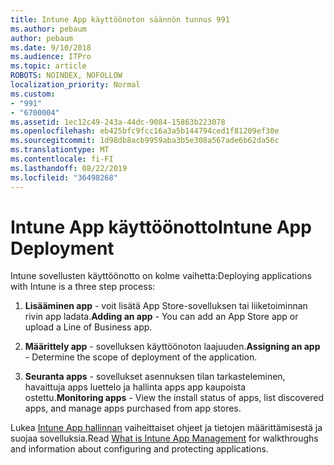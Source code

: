 ```yaml
---
title: Intune App käyttöönoton säännön tunnus 991
ms.author: pebaum
author: pebaum
ms.date: 9/10/2018
ms.audience: ITPro
ms.topic: article
ROBOTS: NOINDEX, NOFOLLOW
localization_priority: Normal
ms.custom:
- "991"
- "6700004"
ms.assetid: 1ec12c49-243a-44dc-9084-15863b223078
ms.openlocfilehash: eb425bfc9fcc16a3a5b144794ced1f81209ef30e
ms.sourcegitcommit: 1d98db8acb9959aba3b5e308a567ade6b62da56c
ms.translationtype: MT
ms.contentlocale: fi-FI
ms.lasthandoff: 08/22/2019
ms.locfileid: "36498268"
---
```

# <a name="intune-app-deployment"></a><span data-ttu-id="24ffd-102">Intune App käyttöönotto</span><span class="sxs-lookup"><span data-stu-id="24ffd-102">Intune App Deployment</span></span>

<span data-ttu-id="24ffd-103">Intune sovellusten käyttöönotto on kolme vaihetta:</span><span class="sxs-lookup"><span data-stu-id="24ffd-103">Deploying applications with Intune is a three step process:</span></span>
  
1. <span data-ttu-id="24ffd-104">**Lisääminen app** - voit lisätä App Store-sovelluksen tai liiketoiminnan rivin app ladata.</span><span class="sxs-lookup"><span data-stu-id="24ffd-104">**Adding an app** - You can add an App Store app or upload a Line of Business app.</span></span>

2. <span data-ttu-id="24ffd-105">**Määrittely app** - sovelluksen käyttöönoton laajuuden.</span><span class="sxs-lookup"><span data-stu-id="24ffd-105">**Assigning an app** - Determine the scope of deployment of the application.</span></span>

3. <span data-ttu-id="24ffd-106">**Seuranta apps** - sovellukset asennuksen tilan tarkasteleminen, havaittuja apps luettelo ja hallinta apps app kaupoista ostettu.</span><span class="sxs-lookup"><span data-stu-id="24ffd-106">**Monitoring apps** - View the install status of apps, list discovered apps, and manage apps purchased from app stores.</span></span>

<span data-ttu-id="24ffd-107">Lukea [Intune App hallinnan](https://docs.microsoft.com/intune/app-management) vaiheittaiset ohjeet ja tietojen määrittämisestä ja suojaa sovelluksia.</span><span class="sxs-lookup"><span data-stu-id="24ffd-107">Read [What is Intune App Management](https://docs.microsoft.com/intune/app-management) for walkthroughs and information about configuring and protecting applications.</span></span>
  